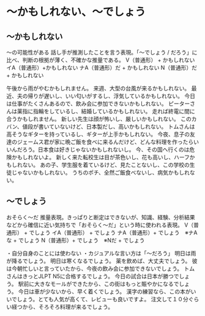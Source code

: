 # 〜かもしれない、〜でしょう



## 〜かもしれない
〜の可能性がある   話し手が推測したことを言う表現。「〜でしょう / だろう」に比べ、判断の根拠が薄く、不確かな推量である。
V（普通形） + かもしれない イA（普通形）+かもしれない ナA（普通形）だ + かもしれない N（普通形）だ + かもしれない

午後から雨がやむかもしれません。
来週、大型の台風が来るかもしれない。
最近、夫の帰りが遅いし、いい匂いがするし、浮気しているかもしれない。
今日は仕事がたくさんあるので、飲み会に参加できないかもしれない。
ピーターさんは薬指に指輪をしているし、結婚しているかもしれない。
走れば終電に間に合うかもしれません。
新しい先生は顔が怖いし、厳しいかもしれない。
このカバン、値段が書いていないけど、日本製だし、高いかもしれない。
トムさんは高そうなギターを持っているし、ギターが上手かもしれない。
今夜、息子の友達のジェームス君が家に晩ご飯を食べに来るんだけど、どんな料理を作ったらいいんだろう。日本食は好きじゃないかもしれないし。
今、その国へ行くのは危険かもしれないよ。
新しく来た転校生は目が茶色いし、花も高いし、ハーフかもしれない。
あの子、学生服を着ているけど、見たことないし、この学校の生徒じゃないかもしれない。
うちのポチ、全然ご飯食べないし、病気かもしれない。


## 〜でしょう
おそらく〜だ   推量表現。きっぱりと断定はできないが、知識、経験、分析結果などから確信に近い気持ちで「おそらく〜だ」という時に使われる表現。
V（普通形） + でしょう イA（普通形） + でしょう ナA（普通形）+ でしょう　※ナAな + でしょう N（普通形）+ でしょう　※Nだ + でしょう

・自分自身のことには使わない ・カジュアルな言い方は「〜だろう」
明日は雨が降るでしょう。
明日は寒くなるでしょう。
薬を飲めば、大丈夫でしょう。
彼は今朝忙しいと言っていたから、今夜の飲み会に参加できないでしょう。
トムさんはきっとJLPT N5に合格するでしょう。
今日の試合は日本が勝つでしょう。
駅前に大きなモールができたから、この街はもっと賑やかになるでしょう。
今日は車が少ないから、早く着くでしょう。
漢字の練習なら、この本がいいでしょう。とても人気が高くて、レビューも良いですよ。
注文して１０分ぐらい経つから、そろそろ料理が来るでしょう。